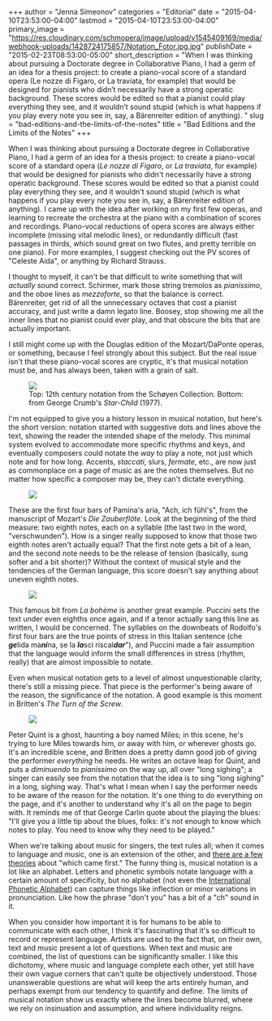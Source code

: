 +++
author = "Jenna Simeonov"
categories = "Editorial"
date = "2015-04-10T23:53:00-04:00"
lastmod = "2015-04-10T23:53:00-04:00"
primary_image = "https://res.cloudinary.com/schmopera/image/upload/v1545409169/media/webhook-uploads/1428724175857/Notation_Fotor.jpg.jpg"
publishDate = "2015-02-23T08:53:00-05:00"
short_description = "When I was thinking about pursuing a Doctorate degree in Collaborative Piano, I had a germ of an idea for a thesis project: to create a piano-vocal score of a standard opera (Le nozze di Figaro, or La traviata, for example) that would be designed for pianists who didn’t necessarily have a strong operatic background. These scores would be edited so that a pianist could play everything they see, and it wouldn’t sound stupid (which is what happens if you play every note you see in, say, a Bärenreiter edition of anything). "
slug = "bad-editions-and-the-limits-of-the-notes"
title = "Bad Editions and the Limits of the Notes"
+++

<p>
	When I was thinking about pursuing a Doctorate degree in Collaborative Piano, I had a germ of an idea for a thesis project: to create a piano-vocal score of a standard opera (<em>Le nozze di Figaro</em>, or <em>La traviata</em>, for example) that would be designed for pianists who didn't necessarily have a strong operatic background. These scores would be edited so that a pianist could play everything they see, and it wouldn't sound stupid (which is what happens if you play every note you see in, say, a Bärenreiter edition of anything). I came up with the idea after working on my first few operas, and learning to recreate the orchestra at the piano with a combination of scores and recordings. Piano-vocal reductions of opera scores are always either incomplete (missing vital melodic lines), or redundantly difficult (fast passages in thirds, which sound great on two flutes, and pretty terrible on one piano). For more examples, I suggest checking out the PV scores of "Celeste Aida", or anything by Richard Strauss.
</p>
<p>
	I thought to myself, it can't be that difficult to write something that will <em>actually</em> sound correct. Schirmer, mark those string tremolos as <em>pianissimo</em>, and the oboe lines as <em>mezzoforte</em>, so that the balance is correct. Bärenreiter, get rid of all the unnecessary octaves that cost a pianist accuracy, and just write a damn legato line. Boosey, stop showing me all the inner lines that no pianist could ever play, and that obscure the bits that are actually important.
</p>
<p>
	I still might come up with the Douglas edition of the Mozart/DaPonte operas, or something, because I feel strongly about this subject. But the real issue isn't that these piano-vocal scores are cryptic, it's that musical notation must be, and has always been, taken with a grain of salt.
</p>
<figure data-type="image"><a href="https://res.cloudinary.com/schmopera/image/upload/v1545409169/media/webhook-uploads/1428724253039/early-music-notation_Fotor_Collage.jpg"><img data-resize-src="http://lh3.googleusercontent.com/IPaei0MLxTC3D8j8-_xs5VKYpdKEeklNGDhdwxYRersVByotAmK2Rvn2sbE9koKY1i4MxksqUzGFYnvIO8ptLpd1qMq8" src="http://lh3.googleusercontent.com/IPaei0MLxTC3D8j8-_xs5VKYpdKEeklNGDhdwxYRersVByotAmK2Rvn2sbE9koKY1i4MxksqUzGFYnvIO8ptLpd1qMq8=s1200"></a><figcaption>Top: 12th century notation from the Schøyen Collection. Bottom: from George Crumb's <em>Star-Child</em> (1977).</figcaption></figure>
<p>
	I'm not equipped to give you a history lesson in musical notation, but here's the short version: notation started with suggestive dots and lines above the text, showing the reader the intended shape of the melody. This minimal system evolved to accommodate more specific rhythms and keys, and eventually composers could notate the <em>way</em> to play a note, not just which note and for how long. Accents, <em>staccati</em>, slurs, <em>fermate</em>, etc., are now just as commonplace on a page of music as are the notes themselves. But no matter how specific a composer may be, they can't dictate everything.
</p>
<figure data-type="image"><a href="https://res.cloudinary.com/schmopera/image/upload/v1545409169/media/webhook-uploads/1428724323278/Screen-Shot-2015-02-22-at-2.11.30-PM.png"><img data-resize-src="http://lh3.googleusercontent.com/pUAfNpJfkmWUH4s1Eb40voxJ1kf_OFjyXKO262RjYPAVVKewvxZZE_58Bawkx8NWh51dwlhkzGg6cnQ-xJkveJpDSgM" src="http://lh3.googleusercontent.com/pUAfNpJfkmWUH4s1Eb40voxJ1kf_OFjyXKO262RjYPAVVKewvxZZE_58Bawkx8NWh51dwlhkzGg6cnQ-xJkveJpDSgM=s1200"></a></figure>
<p>
	These are the first four bars of Pamina's aria, "Ach, ich fühl's", from the manuscript of Mozart's <em>Die Zauberflöte</em>. Look at the beginning of the third measure: two eighth notes, each on a syllable (the last two in the word, "verschwunden"). How is a singer really supposed to know that those two eighth notes aren't actually equal? That the first note gets a bit of a lean, and the second note needs to be the release of tension (basically, sung softer and a bit shorter)? Without the context of musical style and the tendencies of the German language, this score doesn't say anything about uneven eighth notes.
</p>
<figure data-type="image"><a href="https://res.cloudinary.com/schmopera/image/upload/v1545409169/media/webhook-uploads/1428724353434/CheGelida.jpg"><img data-resize-src="http://lh3.googleusercontent.com/xhgl82A7XEQwbXG6Q0gAbW8bNFd2NR0nWXtCGYz_-WcA_JmHKUjKzgRZk_xSJHakTTvCbYuC5pIwe-EoW6BhhmOBbCZM" src="http://lh3.googleusercontent.com/xhgl82A7XEQwbXG6Q0gAbW8bNFd2NR0nWXtCGYz_-WcA_JmHKUjKzgRZk_xSJHakTTvCbYuC5pIwe-EoW6BhhmOBbCZM=s1200"></a></figure>
<p>
	This famous bit from <em>La bohème </em>is another great example. Puccini sets the text under even eighths once again, and if a tenor actually sang this line as written, I would be concerned. The syllables on the downbeats of Rodolfo's first four bars are the true points of stress in this Italian sentence (che <strong><em data-redactor-tag="em">ge</em></strong>lida ma<strong><em data-redactor-tag="em">ni</em></strong>na, se la <em><strong data-redactor-tag="strong">la</strong></em>sci riscal<strong><em data-redactor-tag="em">dar</em></strong>"), and Puccini made a fair assumption that the language would inform the small differences in stress (rhythm, really) that are almost impossible to notate.
</p>
<p>
	Even when musical notation gets to a level of almost unquestionable clarity, there's still a missing piece. That piece is the performer's being aware of the reason, the significance of the notation. A good example is this moment in Britten's <em>The Turn of the Screw</em>.
</p>
<figure data-type="image"><a href="https://res.cloudinary.com/schmopera/image/upload/v1545409169/media/webhook-uploads/1428724386022/Screen-Shot-2015-02-22-at-9.50.30-PM-1024x130.png"><img data-resize-src="http://lh3.googleusercontent.com/a5NavIJDeXOzJ8tPEbHQF5F6ZB8B34Lg_AdFpTL2B7apUG9-OacbFtU4e0DrjiV5yzXUlXQFk2MrNsCguyRnKsfDvePi" src="http://lh3.googleusercontent.com/a5NavIJDeXOzJ8tPEbHQF5F6ZB8B34Lg_AdFpTL2B7apUG9-OacbFtU4e0DrjiV5yzXUlXQFk2MrNsCguyRnKsfDvePi=s1200"></a></figure>
<p>
	Peter Quint is a ghost, haunting a boy named Miles; in this scene, he's trying to lure Miles towards him, or away with him, or wherever ghosts go. It's an incredible scene, and Britten does a pretty damn good job of giving the performer <em>everything</em> he needs. He writes an octave leap for Quint, and puts a <em>diminuendo</em> to <em>pianissimo</em> on the way up, all over "long sighing"; a singer can easily see from the notation that the idea is to sing "long sighing" in a long, sighing way. That's what I mean when I say the performer needs to be aware of the reason for the notation. It's one thing to do everything on the page, and it's another to understand why it's all on the page to begin with. It reminds me of that George Carlin quote about the playing the blues: "I'll give you a little tip about the blues, folks: it's not enough to know which notes to play. You need to know why they need to be played."
</p>
<p>
	When we're talking about music for singers, the text rules all; when it comes to language and music, one is an extension of the other, and <a href="https://www.psychologytoday.com/blog/your-musical-self/201209/which-came-first-music-or-language" target="_blank">there are a few theories</a> about "which came first." The funny thing is, musical notation is a lot like an alphabet. Letters and phonetic symbols notate language with a certain amount of specificity, but no alphabet (not even the <a href="http://en.wikipedia.org/wiki/International_Phonetic_Alphabet" target="_blank">International Phonetic Alphabet</a>) can capture things like inflection or minor variations in pronunciation. Like how the phrase "don't you" has a bit of a "ch" sound in it.
</p>
<p>
	When you consider how important it is for humans to be able to communicate with each other, I think it's fascinating that it's so difficult to record or represent language. Artists are used to the fact that, on their own, text and music present a lot of questions. When text and music are combined, the list of questions can be significantly smaller. I like this dichotomy, where music and language complete each other, yet still have their own vague corners that can't quite be objectively understood. Those unanswerable questions are what will keep the arts entirely human, and perhaps exempt from our tendency to quantify and define. The limits of musical notation show us exactly where the lines become blurred, where we rely on insinuation and assumption, and where individuality reigns.
</p>

